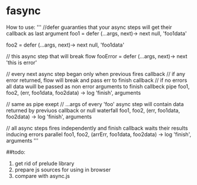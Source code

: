 fasync
======

How to use:
'''
//defer guaranties that your async steps will get their callback as last argument
foo1 = defer (...args, next)->
    next null, 'foo1data'

foo2 = defer (...args, next)->
    next null, 'foo1data'

// this async step that will break flow
fooError = defer (...args, next)->
    next 'this is error'

// every next async step began only when previous fires callback
// if any error returned, flow will break and pass err to finish callback
// if no errors all data wuill be passed as non error arguments to finish callbeck
pipe foo1, foo2, (err, foo1data, foo2data) ->
    log 'finish', arguments

// same as pipe exept
// ...args of every 'foo' async step will contain data returned by previuos callback or null
waterfall foo1, foo2, (err, foo1data, foo2data) ->
    log 'finish', arguments

// all async steps fires independently and finish callback waits their results inducing errors
parallel foo1, foo2, (arrErr, foo1data, foo2data) ->
    log 'finish', arguments
'''

##todo:
1.  get rid of prelude library
2.  prepare js sources for using in browser
3.  compare with async.js